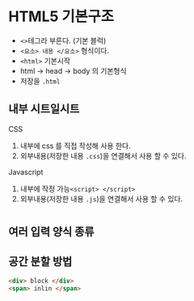 # HTML5 기본구조

+ `<>`테그라 부른다. (기본 블럭)
+ `<요소> 내용 </요소>` 형식이다.
+ `<html>` 기본시작
+ html -> head -> body 의 기본형식
+ 저장을 `.html`


## 내부 시트일시트 

CSS

1. 내부에 css 를 직접 작성해 사용 한다.
2. 외부내용(저장한 내용 `.css`)을 연결해서 사용 할 수 있다.

Javascript

1. 내부에 작정 가능`<script> </script>`
2. 외부내용(저장한 내용 `.js`)을 연결해서 사용 할 수 있다.

#

## 여러 입력 양식 종류

## 공간 분할 방법

```html
<div> block </div>
<span> inlin </span> 
```
